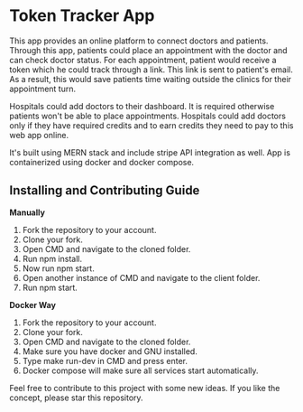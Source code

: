 # Token Tracker App

This app provides an online platform to connect doctors and patients. Through this 
app, patients could place an appointment with the doctor and can check doctor 
status. For each appointment, patient would receive a token which he could track 
through a link. This link is sent to patient's email. As a result, this would save 
patients time waiting outside the clinics for their appointment turn. 

Hospitals could add doctors to their dashboard. It is required otherwise patients 
won't be able to place appointments. Hospitals could add doctors only if they have 
required credits and to earn credits they need to pay to this web app online. 

It's built using MERN stack and include stripe API integration as well. App is 
containerized using docker and docker compose.


## Installing and Contributing Guide

**Manually**

1. Fork the repository to your account.
2. Clone your fork.
3. Open CMD and navigate to the cloned folder.
4. Run npm install.
5. Now run npm start.
6. Open another instance of CMD and navigate to the client folder.
7. Run npm start.

**Docker Way**
1. Fork the repository to your account.
2. Clone your fork.
3. Open CMD and navigate to the cloned folder.
4. Make sure you have docker and GNU installed.
5. Type make run-dev in CMD and press enter.
6. Docker compose will make sure all services start automatically.


Feel free to contribute to this project with some new ideas. If you like the concept, please star this repository.

